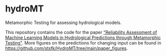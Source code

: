 # hydroMT
Metamorphic Testing for assessing hydrological models.

This repository contains the code for the paper ["Reliability Assessment of Machine Learning Models in Hydrological Predictions through Metamorphic Testing"](https://doi.org/10.1029/2020WR029471). More figures on the predictions for changing input can be found in https://github.com/stsfk/HydroMT/tree/main/paper_figures.

